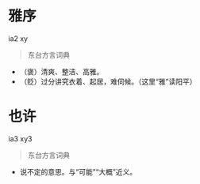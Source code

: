 # 雅序
ia2 xy
> 东台方言词典
- （褒）清爽、整洁、高雅。
- （贬）过分讲究衣着、起居，难伺候。（这里“雅”读阳平）

# 也许
ia3 xy3
> 东台方言词典
- 说不定的意思。与“可能”“大概”近义。
